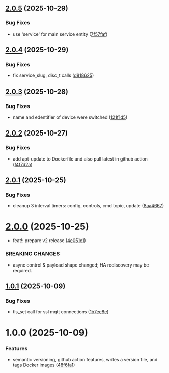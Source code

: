 ## [2.0.5](https://github.com/weirdtangent/blink2mqtt/compare/v2.0.4...v2.0.5) (2025-10-29)


### Bug Fixes

* use 'service' for main service entity ([7f57faf](https://github.com/weirdtangent/blink2mqtt/commit/7f57faf2d157a7a7277d1e8eae8abce58da186ee))

## [2.0.4](https://github.com/weirdtangent/blink2mqtt/compare/v2.0.3...v2.0.4) (2025-10-29)


### Bug Fixes

* fix service_slug, disc_t calls ([d818625](https://github.com/weirdtangent/blink2mqtt/commit/d81862521005919a9109cbc74e1d6f306c3826ea))

## [2.0.3](https://github.com/weirdtangent/blink2mqtt/compare/v2.0.2...v2.0.3) (2025-10-28)


### Bug Fixes

* name and edentifier of device were switched ([121f1d5](https://github.com/weirdtangent/blink2mqtt/commit/121f1d54f8061761d022151d53d73e8dcffbe427))

## [2.0.2](https://github.com/weirdtangent/blink2mqtt/compare/v2.0.1...v2.0.2) (2025-10-27)


### Bug Fixes

* add apt-update to Dockerfile and also pull latest in github action ([f4f7d2a](https://github.com/weirdtangent/blink2mqtt/commit/f4f7d2a3cf6c86c5eff4c2df66b7a71b8702756a))

## [2.0.1](https://github.com/weirdtangent/blink2mqtt/compare/v2.0.0...v2.0.1) (2025-10-25)


### Bug Fixes

* cleanup 3 interval timers: config, controls, cmd topic, update ([8aa4667](https://github.com/weirdtangent/blink2mqtt/commit/8aa4667533e21d7b4da6ee20d8ef9e57243b7be3))

# [2.0.0](https://github.com/weirdtangent/blink2mqtt/compare/v1.0.1...v2.0.0) (2025-10-25)


* feat!: prepare v2 release ([4e051c1](https://github.com/weirdtangent/blink2mqtt/commit/4e051c1929456b79faf2cf222bdb37ca9b6f7352))


### BREAKING CHANGES

* async control & payload shape changed; HA rediscovery may be required.

## [1.0.1](https://github.com/weirdtangent/blink2mqtt/compare/v1.0.0...v1.0.1) (2025-10-09)


### Bug Fixes

* tls_set call for ssl mqtt connections ([1b7ee8e](https://github.com/weirdtangent/blink2mqtt/commit/1b7ee8e5a72c8e506cd1940f57fddb7f1baeab5c))

# 1.0.0 (2025-10-09)


### Features

* semantic versioning, github action features, writes a version file, and tags Docker images ([48f6fa1](https://github.com/weirdtangent/blink2mqtt/commit/48f6fa1c8c429bf7c1cbb3d4466a9db221c53e20))
